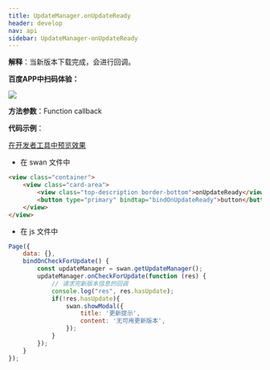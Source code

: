 ```yaml
---
title: UpdateManager.onUpdateReady
header: develop
nav: api
sidebar: UpdateManager-onUpdateReady
---
```


 

 

**解释**：当新版本下载完成，会进行回调。

**百度APP中扫码体验：**

<img src="https://b.bdstatic.com/miniapp/assets/images/doc_demo/pages_getUpdateManager.png"  class="demo-qrcode-image" />

**方法参数**：Function callback

**代码示例**：

<a href="swanide://fragment/1d5e55c4a591129c35adf0cb7bd4c2f21574070810759" title="在开发者工具中预览效果" target="_self">在开发者工具中预览效果</a>

* 在 swan 文件中

```html
<view class="container">
    <view class="card-area">
        <view class="top-description border-bottom">onUpdateReady</view>
        <button type="primary" bindtap="bindOnUpdateReady">button</button>   
    </view>
</view>
```

* 在 js 文件中
```js
Page({
    data: {},
    bindOnCheckForUpdate() {
        const updateManager = swan.getUpdateManager();
        updateManager.onCheckForUpdate(function (res) {
            // 请求完新版本信息的回调
            console.log("res", res.hasUpdate);
            if(!res.hasUpdate){
                swan.showModal({
                    title: '更新提示',
                    content: '无可用更新版本',
                });
            }
        });
    }
});
```

